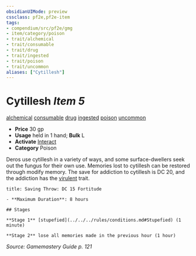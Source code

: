 ```yaml
---
obsidianUIMode: preview
cssclass: pf2e,pf2e-item
tags:
- compendium/src/pf2e/gmg
- item/category/poison
- trait/alchemical
- trait/consumable
- trait/drug
- trait/ingested
- trait/poison
- trait/uncommon
aliases: ["Cytillesh"]
---
```

# Cytillesh *Item 5*  
[alchemical](../../../Rules/traits/alchemical.md)  [consumable](../../../Rules/traits/consumable.md)  [drug](../../../Rules/traits/drug-gmg.md)  [ingested](../../../Rules/traits/ingested.md)  [poison](../../../Rules/traits/poison.md)  [uncommon](../../../Rules/traits/uncommon.md)  

- **Price** 30 gp
- **Usage** held in 1 hand; **Bulk** L
- **Activate** [Interact](../../../Rules/actions/interact.md)
- **Category** Poison

Deros use cytillesh in a variety of ways, and some surface-dwellers seek out the fungus for their own use. Memories lost to cytillesh can be restored through modify memory. The save for addiction to cytillesh is DC 20, and the addiction has the [virulent](../../../Rules/traits/virulent.md) trait.

```ad-inline-affliction
title: Saving Throw: DC 15 Fortitude

- **Maximum Duration**: 8 hours

## Stages

**Stage 1** [stupefied](../../../rules/conditions.md#Stupefied) (1 minute)

**Stage 2** lose all memories made in the previous hour (1 hour)
```

*Source: Gamemastery Guide p. 121*
